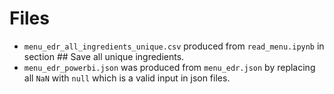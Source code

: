 # Files

* `menu_edr_all_ingredients_unique.csv` produced from `read_menu.ipynb` in section ## Save all unique ingredients.
* `menu_edr_powerbi.json` was produced from `menu_edr.json` by replacing all `NaN` with `null` which is a valid input in json files. 